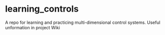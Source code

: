 # learning_controls
A repo for learning and practicing multi-dimensional control systems.
Useful unformation in project Wiki
